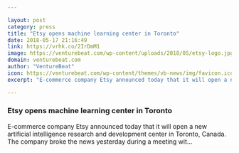 ```yaml
---

layout: post
category: press
title: "Etsy opens machine learning center in Toronto"
date: 2018-05-17 21:16:49
link: https://vrhk.co/2IrDmM1
image: https://venturebeat.com/wp-content/uploads/2018/05/etsy-logo.jpg?fit=1200%2C600&strip=all
domain: venturebeat.com
author: "VentureBeat"
icon: https://venturebeat.com/wp-content/themes/vb-news/img/favicon.ico
excerpt: "E-commerce company Etsy announced today that it will open a new artificial intelligence research and development center in Toronto, Canada. The company broke the news yesterday during a meeting wit…"

---
```


### Etsy opens machine learning center in Toronto

E-commerce company Etsy announced today that it will open a new artificial intelligence research and development center in Toronto, Canada. The company broke the news yesterday during a meeting wit…